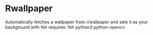 # Rwallpaper

Automatically fetches a wallpaper from r/wallpaper and sets it as your background with feh
requires:
feh
python3
python-opencv